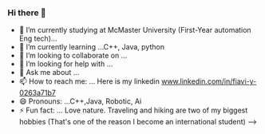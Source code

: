 ### Hi there 👋



- 🔭 I’m currently studying at McMaster University (First-Year automation Eng tech)...
- 🌱 I’m currently learning ...C++, Java, python
- 👯 I’m looking to collaborate on ...
- 🤔 I’m looking for help with ...
- 💬 Ask me about ...
- 📫 How to reach me: ... Here is my linkedin  www.linkedin.com/in/fiavi-y-0263a71b7
- 😄 Pronouns: ...C++,Java, Robotic, Ai
- ⚡ Fun fact: ... Love nature. Traveling and hiking are two of my biggest hobbies (That's one of the reason I become an international student)
-->
